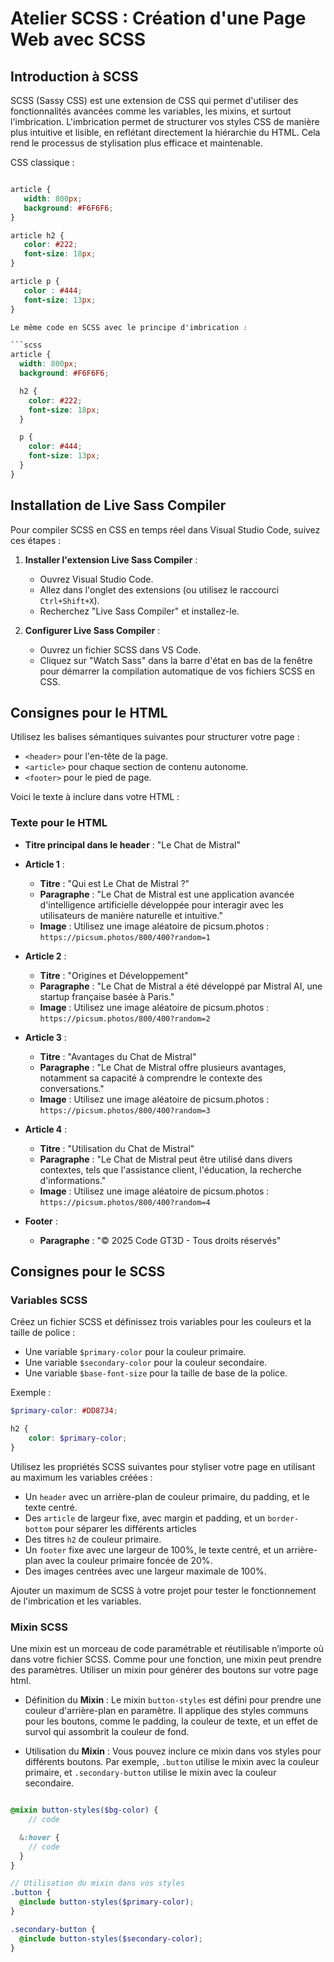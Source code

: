 # Atelier SCSS : Création d'une Page Web avec SCSS

## Introduction à SCSS

SCSS (Sassy CSS) est une extension de CSS qui permet d'utiliser des fonctionnalités avancées comme les variables, les mixins, et surtout l'imbrication. L'imbrication permet de structurer vos styles CSS de manière plus intuitive et lisible, en reflétant directement la hiérarchie du HTML. Cela rend le processus de stylisation plus efficace et maintenable.

CSS classique :

```css

article {
   width: 800px;
   background: #F6F6F6;
}

article h2 {
   color: #222;
   font-size: 18px;
}

article p {
   color : #444;
   font-size: 13px;
}

Le même code en SCSS avec le principe d'imbrication :

```scss
article {
  width: 800px;
  background: #F6F6F6;

  h2 {
    color: #222;
    font-size: 18px;
  }

  p {
    color: #444;
    font-size: 13px;
  }
}
```

## Installation de Live Sass Compiler

Pour compiler SCSS en CSS en temps réel dans Visual Studio Code, suivez ces étapes :

1. **Installer l'extension Live Sass Compiler** :
   - Ouvrez Visual Studio Code.
   - Allez dans l'onglet des extensions (ou utilisez le raccourci `Ctrl+Shift+X`).
   - Recherchez "Live Sass Compiler" et installez-le.

2. **Configurer Live Sass Compiler** :
   - Ouvrez un fichier SCSS dans VS Code.
   - Cliquez sur "Watch Sass" dans la barre d'état en bas de la fenêtre pour démarrer la compilation automatique de vos fichiers SCSS en CSS.

## Consignes pour le HTML

Utilisez les balises sémantiques suivantes pour structurer votre page :

- `<header>` pour l'en-tête de la page.
- `<article>` pour chaque section de contenu autonome.
- `<footer>` pour le pied de page.

Voici le texte à inclure dans votre HTML :

### Texte pour le HTML

- **Titre principal dans le header** : "Le Chat de Mistral"
- **Article 1** :
  - **Titre** : "Qui est Le Chat de Mistral ?"
  - **Paragraphe** : "Le Chat de Mistral est une application avancée d'intelligence artificielle développée pour interagir avec les utilisateurs de manière naturelle et intuitive."
  - **Image** : Utilisez une image aléatoire de picsum.photos : `https://picsum.photos/800/400?random=1`

- **Article 2** :
  - **Titre** : "Origines et Développement"
  - **Paragraphe** : "Le Chat de Mistral a été développé par Mistral AI, une startup française basée à Paris."
  - **Image** : Utilisez une image aléatoire de picsum.photos : `https://picsum.photos/800/400?random=2`

- **Article 3** :
  - **Titre** : "Avantages du Chat de Mistral"
  - **Paragraphe** : "Le Chat de Mistral offre plusieurs avantages, notamment sa capacité à comprendre le contexte des conversations."
  - **Image** : Utilisez une image aléatoire de picsum.photos : `https://picsum.photos/800/400?random=3`

- **Article 4** :
  - **Titre** : "Utilisation du Chat de Mistral"
  - **Paragraphe** : "Le Chat de Mistral peut être utilisé dans divers contextes, tels que l'assistance client, l'éducation, la recherche d'informations."
  - **Image** : Utilisez une image aléatoire de picsum.photos : `https://picsum.photos/800/400?random=4`

- **Footer** :
  - **Paragraphe** : "&copy; 2025 Code GT3D - Tous droits réservés"

## Consignes pour le SCSS

### Variables SCSS

Créez un fichier SCSS et définissez trois variables pour les couleurs et la taille de police :

- Une variable `$primary-color` pour la couleur primaire.
- Une variable `$secondary-color` pour la couleur secondaire.
- Une variable `$base-font-size` pour la taille de base de la police.

Exemple : 

```scss
$primary-color: #DD8734;

h2 {
    color: $primary-color;
}
```

Utilisez les propriétés SCSS suivantes pour styliser votre page en utilisant au maximum les variables créées :

- Un `header` avec un arrière-plan de couleur primaire, du padding, et le texte centré.
- Des `article` de largeur fixe, avec margin et padding, et un `border-bottom` pour séparer les différents articles
- Des titres `h2` de couleur primaire.
- Un `footer` fixe avec une largeur de 100%, le texte centré, et un arrière-plan avec la couleur primaire foncée de 20%.
- Des images centrées avec une largeur maximale de 100%.

Ajouter un maximum de SCSS à votre projet pour tester le fonctionnement de l'imbrication et les variables. 

### Mixin SCSS

Une mixin est un morceau de code paramétrable et réutilisable n’importe où dans votre fichier SCSS. Comme pour une fonction, une mixin peut prendre des paramètres. Utiliser un mixin pour générer des boutons sur votre page html. 

- Définition du **Mixin** : Le mixin `button-styles` est défini pour prendre une couleur d'arrière-plan en paramètre. Il applique des styles communs pour les boutons, comme le padding, la couleur de texte, et un effet de survol qui assombrit la couleur de fond.

- Utilisation du **Mixin** : Vous pouvez inclure ce mixin dans vos styles pour différents boutons. Par exemple, `.button` utilise le mixin avec la couleur primaire, et `.secondary-button` utilise le mixin avec la couleur secondaire.  


```scss

@mixin button-styles($bg-color) {
    // code

  &:hover {
    // code
  }
}

// Utilisation du mixin dans vos styles
.button {
  @include button-styles($primary-color);
}

.secondary-button {
  @include button-styles($secondary-color);
}
```


